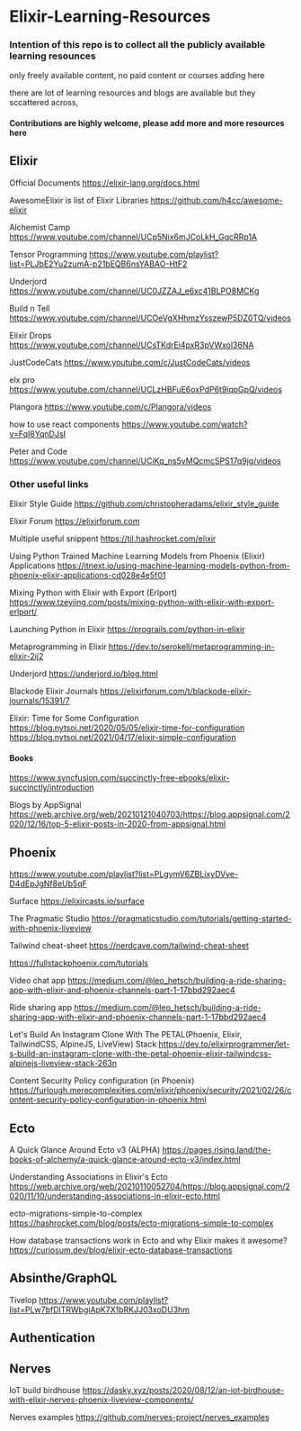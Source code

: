 # Elixir-Learning-Resources

### Intention of this repo is to collect all the publicly available learning resounces
only freely available content, no paid content or courses adding here

there are lot of learning resources and blogs are available but they sccattered across,


#### Contributions are highly welcome, please add more and more resources here


## Elixir

Official Documents
https://elixir-lang.org/docs.html

AwesomeElixir is list of Elixir Libraries
https://github.com/h4cc/awesome-elixir

Alchemist Camp
https://www.youtube.com/channel/UCp5Nix6mJCoLkH_GqcRRp1A

Tensor Programming
https://www.youtube.com/playlist?list=PLJbE2Yu2zumA-p21bEQB6nsYABAO-HtF2

Underjord
https://www.youtube.com/channel/UC0JZZAJ_e6xc41BLPO8MCKg

Build n Tell
https://www.youtube.com/channel/UCOeVgXHhmzYsszewP5DZ0TQ/videos

Elixir Drops
https://www.youtube.com/channel/UCsTKdrEi4pxR3pVWxol36NA

JustCodeCats
https://www.youtube.com/c/JustCodeCats/videos

elx pro
https://www.youtube.com/channel/UCLzHBFuE6oxPdP6t9iqpGpQ/videos

Plangora
https://www.youtube.com/c/Plangora/videos

how to use react components
https://www.youtube.com/watch?v=FqI8YqnDJsI

Peter and Code
https://www.youtube.com/channel/UCiKq_ns5yMQcmcSPS17q9jg/videos


### Other useful links

Elixir Style Guide
https://github.com/christopheradams/elixir_style_guide

Elixir Forum
https://elixirforum.com

Multiple useful snippent
https://til.hashrocket.com/elixir

Using Python Trained Machine Learning Models from Phoenix (Elixir) Applications
https://itnext.io/using-machine-learning-models-python-from-phoenix-elixir-applications-cd028e4e5f01

Mixing Python with Elixir with Export (Erlport)
https://www.tzeyiing.com/posts/mixing-python-with-elixir-with-export-erlport/

Launching Python in Elixir
https://prograils.com/python-in-elixir


Metaprogramming in Elixir
https://dev.to/serokell/metaprogramming-in-elixir-2ij2

Underjord
https://underjord.io/blog.html

Blackode Elixir Journals
https://elixirforum.com/t/blackode-elixir-journals/15391/7

Elixir: Time for Some Configuration
https://blog.nytsoi.net/2020/05/05/elixir-time-for-configuration
https://blog.nytsoi.net/2021/04/17/elixir-simple-configuration

  #### Books

https://www.syncfusion.com/succinctly-free-ebooks/elixir-succinctly/introduction

Blogs by AppSignal
https://web.archive.org/web/20210121040703/https://blog.appsignal.com/2020/12/16/top-5-elixir-posts-in-2020-from-appsignal.html



## Phoenix

https://www.youtube.com/playlist?list=PLgymV6ZBLixyDVve-D4dEpJgNf8eUb5qF

Surface
https://elixircasts.io/surface

The Pragmatic Studio
https://pragmaticstudio.com/tutorials/getting-started-with-phoenix-liveview

Tailwind cheat-sheet
https://nerdcave.com/tailwind-cheat-sheet

https://fullstackphoenix.com/tutorials

Video chat app
https://medium.com/@leo_hetsch/building-a-ride-sharing-app-with-elixir-and-phoenix-channels-part-1-17bbd292aec4

Ride sharing app
https://medium.com/@leo_hetsch/building-a-ride-sharing-app-with-elixir-and-phoenix-channels-part-1-17bbd292aec4

Let's Build An Instagram Clone With The PETAL(Phoenix, Elixir, TailwindCSS, AlpineJS, LiveView) Stack
https://dev.to/elixirprogrammer/let-s-build-an-instagram-clone-with-the-petal-phoenix-elixir-tailwindcss-alpinejs-liveview-stack-263n

Content Security Policy configuration (in Phoenix)
https://furlough.merecomplexities.com/elixir/phoenix/security/2021/02/26/content-security-policy-configuration-in-phoenix.html


## Ecto

A Quick Glance Around Ecto v3 (ALPHA)
https://pages.rising.land/the-books-of-alchemy/a-quick-glance-around-ecto-v3/index.html

Understanding Associations in Elixir's Ecto
https://web.archive.org/web/20210110052704/https://blog.appsignal.com/2020/11/10/understanding-associations-in-elixir-ecto.html

ecto-migrations-simple-to-complex
https://hashrocket.com/blog/posts/ecto-migrations-simple-to-complex

How database transactions work in Ecto and why Elixir makes it awesome?
https://curiosum.dev/blog/elixir-ecto-database-transactions

## Absinthe/GraphQL

Tivelop
https://www.youtube.com/playlist?list=PLw7bfDlTRWbgiApK7X1bRKJJ03xoDU3hm


## Authentication



## Nerves

IoT build birdhouse
https://dasky.xyz/posts/2020/08/12/an-iot-birdhouse-with-elixir-nerves-phoenix-liveview-components/

Nerves examples
https://github.com/nerves-project/nerves_examples




